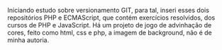 Iniciando estudo sobre versionamento GIT, para tal, inseri esses dois repositórios PHP e ECMAScript, que contém exercícios resolvidos, dos cursos de PHP e JavaScript.
Há um projeto de jogo de advinhação de cores, feito como html, css e php, a imagem de background, não é de minha autoria.
